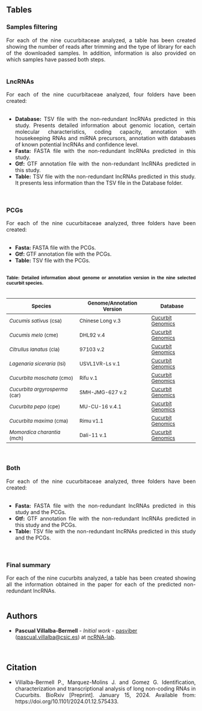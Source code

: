 ## Tables

### Samples filtering

<div align="justify">For each of the nine cucurbitaceae analyzed, a table has been created showing the number of reads after trimming and the type of library for each of the downloaded samples. In addition, information is also provided on which samples have passed both steps.</div><br />

### LncRNAs

<div align="justify">For each of the nine cucurbitaceae analyzed, four folders have been created:</div><br />

 - <div align="justify"><b>Database:</b> TSV file with the non-redundant lncRNAs predicted in this study. Presents detailed information about genomic location, certain molecular characteristics, coding capacity, annotation with housekeeping RNAs and miRNA precursors, annotation with databases of known potential lncRNAs and confidence level.</div>
 - <div align="justify"><b>Fasta:</b> FASTA file with the non-redundant lncRNAs predicted in this study.</div>
 - <div align="justify"><b>Gtf:</b> GTF annotation file with the non-redundant lncRNAs predicted in this study.</div>
 - <div align="justify"><b>Table:</b> TSV file with the non-redundant lncRNAs predicted in this study. It presents less information than the TSV file in the Database folder. </div>

<br />

### PCGs

 <div align="justify">For each of the nine cucurbitaceae analyzed, three folders have been created:</div><br />
  
 - <div align="justify"><b>Fasta:</b> FASTA file with the PCGs.</div>
 - <div align="justify"><b>Gtf:</b> GTF annotation file with the PCGs.</div>
 - <div align="justify"><b>Table:</b> TSV file with the PCGs.</div>

<br />

<div align="justify"> <sub><b>Table: Detailed information about genome or annotation version in the nine selected cucurbit species.</b></sub> </div>

<br />

| <sub>Species</sub>                        | <sub>Genome/Annotation Version</sub>    | <sub>Database</sub>           |
|-------------------------------------------|-----------------------------------------|-------------------------------|
| <sub>*Cucumis sativus* (csa)</sub>        | <sub>Chinese Long v.3</sub>             | <sub><a href="http://cucurbitgenomics.org/v2/download">Cucurbit Genomics</a></sub>  |
| <sub>*Cucumis melo* (cme)</sub>           | <sub>DHL92 v.4</sub>                    | <sub><a href="http://cucurbitgenomics.org/v2/download">Cucurbit Genomics</a></sub>  |
| <sub>*Citrullus lanatus* (cla)</sub>      | <sub>97103 v.2</sub>                    | <sub><a href="http://cucurbitgenomics.org/v2/download">Cucurbit Genomics</a></sub>  |
| <sub>*Lagenaria siceraria* (lsi)</sub>    | <sub>USVL1VR-Ls v.1</sub>               | <sub><a href="http://cucurbitgenomics.org/v2/download">Cucurbit Genomics</a></sub>  |
| <sub>*Cucurbita moschata* (cmo)</sub>     | <sub>Rifu v.1</sub>                     | <sub><a href="http://cucurbitgenomics.org/v2/download">Cucurbit Genomics</a></sub>  |
| <sub>*Cucurbita argyrosperma* (car)</sub> | <sub>SMH-JMG-627 v.2</sub>              | <sub><a href="http://cucurbitgenomics.org/v2/download">Cucurbit Genomics</a></sub>  |
| <sub>*Cucurbita pepo* (cpe)</sub>         | <sub>MU-CU-16 v.4.1</sub>               | <sub><a href="http://cucurbitgenomics.org/v2/download">Cucurbit Genomics</a></sub>  |
| <sub>*Cucurbita maxima* (cma)</sub>       | <sub>Rimu v1.1</sub>                    | <sub><a href="http://cucurbitgenomics.org/v2/download">Cucurbit Genomics</a></sub>  |
| <sub>*Momordica charantia* (mch)</sub>    | <sub>Dali-11 v.1</sub>                  | <sub><a href="http://cucurbitgenomics.org/v2/download">Cucurbit Genomics</a></sub>  |

<br />

### Both

<div align="justify">For each of the nine cucurbitaceae analyzed, three folders have been created:</div><br />

 - <div align="justify"><b>Fasta:</b> FASTA file with the non-redundant lncRNAs predicted in this study and the PCGs.</div>
 - <div align="justify"><b>Gtf:</b> GTF annotation file with the non-redundant lncRNAs predicted in this study and the PCGs.</div>
 - <div align="justify"><b>Table:</b> TSV file with the non-redundant lncRNAs predicted in this study and the PCGs. </div>

<br />

### Final summary

<div align="justify">For each of the nine cucurbits analyzed, a table has been created showing all the information obtained in the paper for each of the predicted non-redundant lncRNAs.</div><br />

## Authors

* **Pascual Villalba-Bermell** - *Initial work* - [pasviber](https://github.com/pasviber) (pascual.villalba@csic.es) at [ncRNA-lab](https://github.com/ncRNA-lab).<br />

<br />

## Citation

* <div align="justify"> Villalba-Bermell P., Marquez-Molins J. and Gomez G. Identification, characterization and transcriptional analysis of long non-coding RNAs in Cucurbits. BioRxiv [Preprint]. January 15, 2024. Available from: https://doi.org/10.1101/2024.01.12.575433. </div>

